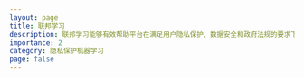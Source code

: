 ```yaml
---
layout: page
title: 联邦学习
description: 联邦学习能够有效帮助平台在满足用户隐私保护、数据安全和政府法规的要求下，利用用户产生的数据进行机器学习建模。
importance: 2
category: 隐私保护机器学习
page: false
---
```

